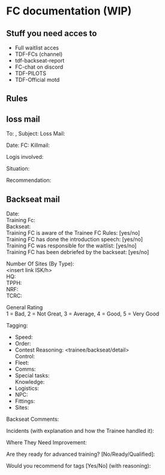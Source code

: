 # FC documentation (WIP)

## Stuff you need acces to

- Full waitlist acces
- TDF-FCs (channel)
- tdf-backseat-report
- FC-chat on discord
- TDF-PILOTS
- TDF-Official motd

## Rules

## loss mail

To: <All council members>, <Person who lost ship>
Subject: Loss Mail: <Name of pilot>

Date: <YYYY-MM-DD>
FC:
Killmail:  

Logis involved:  

Situation:  

Recommendation:  

## Backseat mail

Date:  
Training Fc:  
Backseat:  
Training FC is aware of the Trainee FC Rules: [yes/no]  
Training FC has done the introduction speech: [yes/no]  
Training FC was responsible for the waitlist: [yes/no]  
Training FC has been debriefed by the backseat: [yes/no]

Number Of Sites (By Type):  
<insert link ISK/h>  
HQ: <all including lost contests>  
TPPH:  
NRF:  
TCRC:

General Rating  
1 = Bad, 2 = Not Great, 3 = Average, 4 = Good, 5 = Very Good

Tagging:

- Speed:
- Order:
- Contest Reasoning: <trainee/backseat/detail>  
  Control:
- Fleet:
- Comms:
- Special tasks: <if appointed>  
  Knowledge:
- Logistics:
- NPC:
- Fittings:
- Sites:

Backseat Comments:

Incidents (with explanation and how the Trainee handled it):

Where They Need Improvement:

Are they ready for advanced training? [No/Ready/Qualified]:

Would you recommend for tags [Yes/No] (with reasoning):
